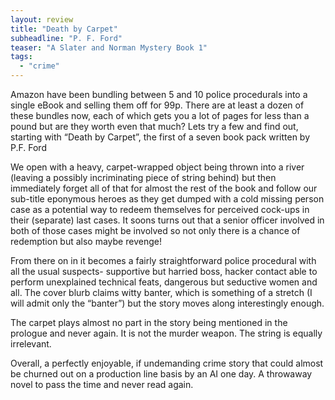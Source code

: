 ```yaml
---
layout: review
title: "Death by Carpet"
subheadline: "P. F. Ford"
teaser: "A Slater and Norman Mystery Book 1"
tags:
  - "crime"
---
```


Amazon have been bundling between 5 and 10 police procedurals into a single
eBook and selling them off for 99p. There are at least a dozen of these bundles
now, each of which gets you a lot of pages for less than a pound but are they
worth even that much? Lets try a few and find out, starting with “Death by
Carpet”, the first of a seven book pack written by P.F. Ford

We open with a heavy, carpet-wrapped object being thrown into a river (leaving
a possibly incriminating piece of string behind) but then immediately forget
all of that for almost the rest of the book and follow our sub-title eponymous
heroes as they get dumped with a cold missing person case as a potential way to
redeem themselves for perceived cock-ups in their (separate) last cases. It
soons turns out that a senior officer involved in both of those cases might be
involved so not only there is a chance of redemption but also maybe revenge!

From there on in it becomes a fairly straightforward police procedural with all
the usual suspects- supportive but harried boss, hacker contact able to perform
unexplained technical feats, dangerous but seductive women and all. The cover
blurb claims witty banter, which is something of a stretch (I will admit only
the “banter”) but the story moves along interestingly enough.

The carpet plays almost no part in the story being mentioned in the prologue
and never again. It is not the murder weapon. The string is equally irrelevant.

Overall, a perfectly enjoyable, if undemanding crime story that could almost be
churned out on a production line basis by an AI one day. A throwaway novel to
pass the time and never read again.

